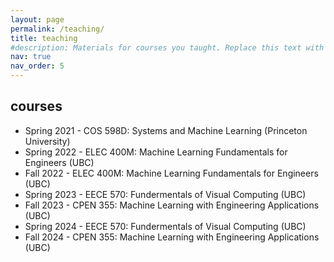```yaml
---
layout: page
permalink: /teaching/
title: teaching
#description: Materials for courses you taught. Replace this text with your description.
nav: true
nav_order: 5
---
```


## courses
- Spring 2021 - COS 598D: Systems and Machine Learning (Princeton University)
- Spring 2022 - ELEC 400M: Machine Learning Fundamentals for Engineers  (UBC)
- Fall 2022 - ELEC 400M: Machine Learning Fundamentals for Engineers  (UBC)
- Spring 2023 - EECE 570: Fundermentals of Visual Computing  (UBC)
- Fall 2023 - CPEN 355: Machine Learning with Engineering Applications (UBC)
- Spring 2024 - EECE 570: Fundermentals of Visual Computing  (UBC)
- Fall 2024 - CPEN 355: Machine Learning with Engineering Applications (UBC)
